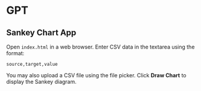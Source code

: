 # GPT

## Sankey Chart App

Open `index.html` in a web browser. Enter CSV data in the textarea using the format:

```
source,target,value
```

You may also upload a CSV file using the file picker. Click **Draw Chart** to display the Sankey diagram.

